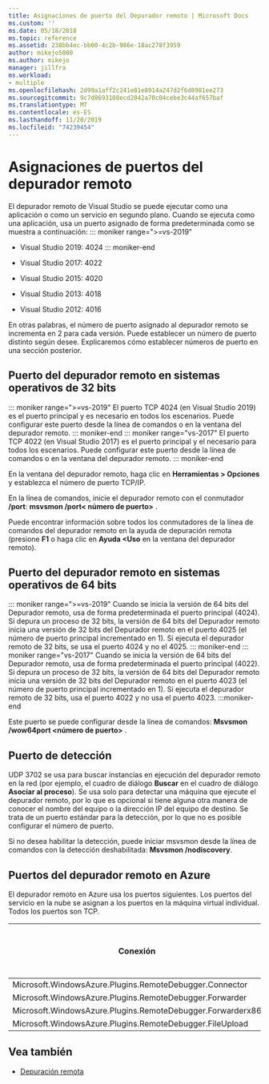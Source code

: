 ```yaml
---
title: Asignaciones de puerto del Depurador remoto | Microsoft Docs
ms.custom: ''
ms.date: 05/18/2018
ms.topic: reference
ms.assetid: 238bb4ec-bb00-4c2b-986e-18ac278f3959
author: mikejo5000
ms.author: mikejo
manager: jillfra
ms.workload:
- multiple
ms.openlocfilehash: 2d99a1aff2c241e81e8914a247d2f6d8981ee273
ms.sourcegitcommit: 9c7d8693108ecd2042a70c04cebe3c44af657baf
ms.translationtype: MT
ms.contentlocale: es-ES
ms.lasthandoff: 11/20/2019
ms.locfileid: "74239454"
---
```

# <a name="remote-debugger-port-assignments"></a>Asignaciones de puertos del depurador remoto
El depurador remoto de Visual Studio se puede ejecutar como una aplicación o como un servicio en segundo plano. Cuando se ejecuta como una aplicación, usa un puerto asignado de forma predeterminada como se muestra a continuación:
::: moniker range=">=vs-2019"
- Visual Studio 2019: 4024
::: moniker-end
- Visual Studio 2017: 4022

- Visual Studio 2015: 4020

- Visual Studio 2013: 4018

- Visual Studio 2012: 4016

En otras palabras, el número de puerto asignado al depurador remoto se incrementa en 2 para cada versión. Puede establecer un número de puerto distinto según desee. Explicaremos cómo establecer números de puerto en una sección posterior.

## <a name="the-remote-debugger-port-on-32-bit-operating-systems"></a>Puerto del depurador remoto en sistemas operativos de 32 bits

::: moniker range=">=vs-2019"
 El puerto TCP 4024 (en Visual Studio 2019) es el puerto principal y es necesario en todos los escenarios. Puede configurar este puerto desde la línea de comandos o en la ventana del depurador remoto.
::: moniker-end
::: moniker range="vs-2017"
 El puerto TCP 4022 (en Visual Studio 2017) es el puerto principal y el necesario para todos los escenarios. Puede configurar este puerto desde la línea de comandos o en la ventana del depurador remoto.
::: moniker-end

 En la ventana del depurador remoto, haga clic en **Herramientas > Opciones** y establezca el número de puerto TCP/IP.

 En la línea de comandos, inicie el depurador remoto con el conmutador **/port**: **msvsmon /port\< número de puerto>** .

 Puede encontrar información sobre todos los conmutadores de la línea de comandos del depurador remoto en la ayuda de depuración remota (presione **F1** o haga clic en **Ayuda <Uso** en la ventana del depurador remoto).

## <a name="the-remote-debugger-port-on-64-bit-operating-systems"></a>Puerto del depurador remoto en sistemas operativos de 64 bits
::: moniker range=">=vs-2019"
 Cuando se inicia la versión de 64 bits del Depurador remoto, usa de forma predeterminada el puerto principal (4024).  Si depura un proceso de 32 bits, la versión de 64 bits del Depurador remoto inicia una versión de 32 bits del Depurador remoto en el puerto 4025 (el número de puerto principal incrementado en 1). Si ejecuta el depurador remoto de 32 bits, se usa el puerto 4024 y no el 4025.
::: moniker-end
::: moniker range="vs-2017"
 Cuando se inicia la versión de 64 bits del Depurador remoto, usa de forma predeterminada el puerto principal (4022).  Si depura un proceso de 32 bits, la versión de 64 bits del Depurador remoto inicia una versión de 32 bits del Depurador remoto en el puerto 4023 (el número de puerto principal incrementado en 1). Si ejecuta el depurador remoto de 32 bits, usa el puerto 4022 y no usa el puerto 4023.
:::moniker-end

 Este puerto se puede configurar desde la línea de comandos: **Msvsmon /wow64port \<número de puerto>** .

## <a name="the-discovery-port"></a>Puerto de detección
 UDP 3702 se usa para buscar instancias en ejecución del depurador remoto en la red (por ejemplo, el cuadro de diálogo **Buscar** en el cuadro de diálogo **Asociar al proceso**). Se usa solo para detectar una máquina que ejecute el depurador remoto, por lo que es opcional si tiene alguna otra manera de conocer el nombre del equipo o la dirección IP del equipo de destino. Se trata de un puerto estándar para la detección, por lo que no es posible configurar el número de puerto.

 Si no desea habilitar la detección, puede iniciar msvsmon desde la línea de comandos con la detección deshabilitada: **Msvsmon /nodiscovery**.

## <a name="remote-debugger-ports-on-azure"></a>Puertos del depurador remoto en Azure
 El depurador remoto en Azure usa los puertos siguientes. Los puertos del servicio en la nube se asignan a los puertos en la máquina virtual individual. Todos los puertos son TCP.

|Conexión|Puerto en el servicio en la nube|Puerto en la máquina virtual|
|-|-|-|
|Microsoft.WindowsAzure.Plugins.RemoteDebugger.Connector|30400|30398|
|Microsoft.WindowsAzure.Plugins.RemoteDebugger.Forwarder|31400|31398|
|Microsoft.WindowsAzure.Plugins.RemoteDebugger.Forwarderx86|31401|31399|
|Microsoft.WindowsAzure.Plugins.RemoteDebugger.FileUpload|32400|32398|

## <a name="see-also"></a>Vea también
- [Depuración remota](../debugger/remote-debugging.md)
